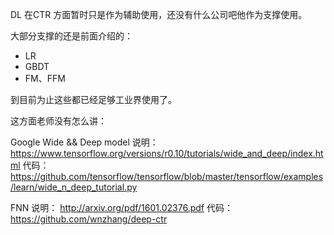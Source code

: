 DL 在CTR 方面暂时只是作为辅助使用，还没有什么公司吧他作为支撑使用。

大部分支撑的还是前面介绍的：

- LR
- GBDT
- FM、FFM

到目前为止这些都已经足够工业界使用了。

这方面老师没有怎么讲：

Google Wide && Deep model
说明：
https://www.tensorflow.org/versions/r0.10/tutorials/wide_and_deep/index.html
代码：
https://github.com/tensorflow/tensorflow/blob/master/tensorflow/examples/learn/wide_n_deep_tutorial.py



FNN
说明：
http://arxiv.org/pdf/1601.02376.pdf
代码：
https://github.com/wnzhang/deep-ctr
